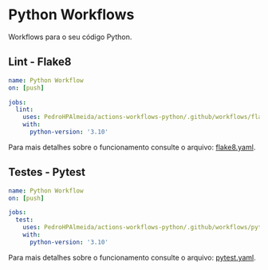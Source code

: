 # Python Workflows

Workflows para o seu código Python.

## Lint - Flake8

```yaml
name: Python Workflow
on: [push]

jobs:
  lint:
    uses: PedroHPAlmeida/actions-workflows-python/.github/workflows/flake8.yaml@1.2
    with:
      python-version: '3.10' 
```

Para mais detalhes sobre o funcionamento consulte o arquivo: [flake8.yaml](https://github.com/PedroHPAlmeida/actions-workflows-python/blob/master/.github/workflows/flake8.yaml).

## Testes - Pytest

```yaml
name: Python Workflow
on: [push]

jobs:
  test:
    uses: PedroHPAlmeida/actions-workflows-python/.github/workflows/pytest.yaml@1.2
    with:
      python-version: '3.10' 
```

Para mais detalhes sobre o funcionamento consulte o arquivo: [pytest.yaml](https://github.com/PedroHPAlmeida/actions-workflows-python/blob/master/.github/workflows/pytest.yaml).
